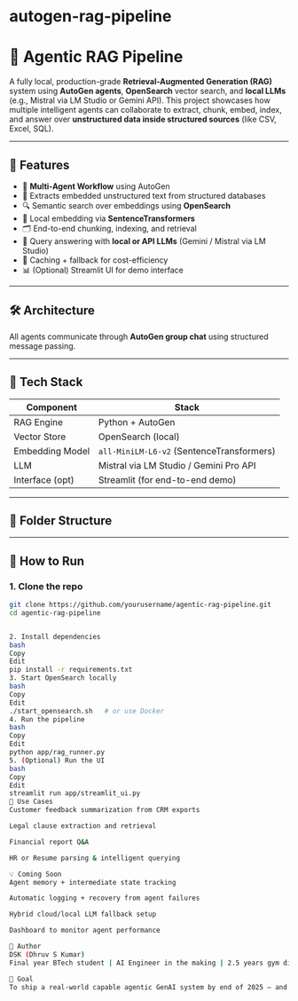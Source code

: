 # autogen-rag-pipeline
# 🧠 Agentic RAG Pipeline

A fully local, production-grade **Retrieval-Augmented Generation (RAG)** system using **AutoGen agents**, **OpenSearch** vector search, and **local LLMs** (e.g., Mistral via LM Studio or Gemini API). This project showcases how multiple intelligent agents can collaborate to extract, chunk, embed, index, and answer over **unstructured data inside structured sources** (like CSV, Excel, SQL).

---

## 🚀 Features

- 🤖 **Multi-Agent Workflow** using AutoGen
- 📄 Extracts embedded unstructured text from structured databases
- 🔍 Semantic search over embeddings using **OpenSearch**
- 🧠 Local embedding via **SentenceTransformers**
- 🗂️ End-to-end chunking, indexing, and retrieval
- 💬 Query answering with **local or API LLMs** (Gemini / Mistral via LM Studio)
- 💾 Caching + fallback for cost-efficiency
- 📊 (Optional) Streamlit UI for demo interface

---

## 🛠️ Architecture


All agents communicate through **AutoGen group chat** using structured message passing.

---

## 🧱 Tech Stack

| Component        | Stack                                 |
|------------------|----------------------------------------|
| RAG Engine       | Python + AutoGen                       |
| Vector Store     | OpenSearch (local)                     |
| Embedding Model  | `all-MiniLM-L6-v2` (SentenceTransformers) |
| LLM              | Mistral via LM Studio / Gemini Pro API |
| Interface (opt)  | Streamlit (for end-to-end demo)        |

---

## 📂 Folder Structure


---

## 🧪 How to Run

### 1. Clone the repo
```bash
git clone https://github.com/yourusername/agentic-rag-pipeline.git
cd agentic-rag-pipeline


2. Install dependencies
bash
Copy
Edit
pip install -r requirements.txt
3. Start OpenSearch locally
bash
Copy
Edit
./start_opensearch.sh   # or use Docker
4. Run the pipeline
bash
Copy
Edit
python app/rag_runner.py
5. (Optional) Run the UI
bash
Copy
Edit
streamlit run app/streamlit_ui.py
🧠 Use Cases
Customer feedback summarization from CRM exports

Legal clause extraction and retrieval

Financial report Q&A

HR or Resume parsing & intelligent querying

💡 Coming Soon
Agent memory + intermediate state tracking

Automatic logging + recovery from agent failures

Hybrid cloud/local LLM fallback setup

Dashboard to monitor agent performance

👤 Author
DSK (Dhruv S Kumar)
Final year BTech student | AI Engineer in the making | 2.5 years gym discipline meets GenAI obsession 💪🧠

🏁 Goal
To ship a real-world capable agentic GenAI system by end of 2025 — and prove that even with no prior income, no Ivy League degree, and no connections, discipline + vision = undeniable results.
